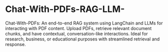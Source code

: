 # Chat-With-PDFs-RAG-LLM-
Chat-With-PDFs: An end-to-end RAG system using LangChain and LLMs for interacting with PDF content. Upload PDFs, retrieve relevant document chunks, and have contextual, conversation-like interactions. Ideal for research, business, or educational purposes with streamlined retrieval and response.
